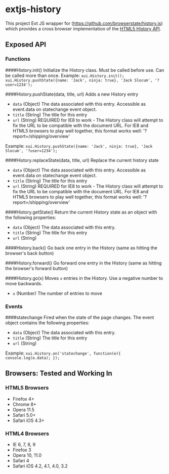 extjs-history
=============

This project Ext JS wrapper for (https://github.com/browserstate/history.js) which provides a cross 
browser implementation of the [HTML5 History API](https://developer.mozilla.org/en-US/docs/DOM/Manipulating_the_browser_history). 

## Exposed API

### Functions

####History.init()
Initialize the History class. Must be called before use. Can be called more than once.
Example:
`xui.History.init();
xui.History.pushState({name: 'Jack', ninja: true}, 'Jack Slocum', '?user=1234');`


####History.pushState(data, title, url)
Adds a new History entry
- `data` (Object) The data associated with this entry. Accessible as event.data on statechange event object.
- `title` (String) The title for this entry
- `url`  (String) REQUIRED for IE8 to work - The History class will attempt to fix the URL to be compatible with the document URL. For IE8 and HTML5 browsers to play well together, this format works well: '?report=/shipping/overview'

Example:
`xui.History.pushState({name: 'Jack', ninja: true}, 'Jack Slocum', '?user=1234');`

####History.replaceState(data, title, url)
Replace the current history state
- `data` (Object) The data associated with this entry. Accessible as event.data on statechange event object.
- `title` (String) The title for this entry
- `url`  (String) REQUIRED for IE8 to work - The History class will attempt to fix the URL to be compatible with the document URL. For IE8 and HTML5 browsers to play well together, this format works well: '?report=/shipping/overview'

####History.getState()
Return the current History state as an object with the following properties:
- `data` (Object) The data associated with this entry. 
- `title` (String) The title for this entry
- `url`  (String) 

####History.back()
Go back one entry in the History (same as hitting the browser's back button)

####History.forward()
Go forward one entry in the History (same as hitting the browser's forward button)

####History.go(x)
Moves `x` entries in the History. Use a negative number to move backwards.
- `x` (Number) The number of entries to move 

### Events

####statechange
Fired when the state of the page changes. The event object contains the following properties:
- `data` (Object) The data associated with this entry. 
- `title` (String) The title for this entry
- `url`  (String) 

Example:
`xui.History.on('statechange', function(e){
    console.log(e.data);
});`

## Browsers: Tested and Working In

### HTML5 Browsers

- Firefox 4+
- Chrome 8+
- Opera 11.5
- Safari 5.0+
- Safari iOS 4.3+

### HTML4 Browsers

- IE 6, 7, 8, 9
- Firefox 3
- Opera 10, 11.0
- Safari 4
- Safari iOS 4.2, 4.1, 4.0, 3.2




